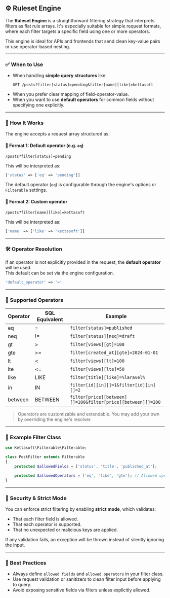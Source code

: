 ## ⚙️ Ruleset Engine

The **Ruleset Engine** is a straightforward filtering strategy that interprets filters as flat rule arrays. It's especially suitable for simple request formats, where each filter targets a specific field using one or more operators.

This engine is ideal for APIs and frontends that send clean key-value pairs or use operator-based nesting.

---

### ✅ When to Use

-   When handling **simple query structures** like:
    ```
    GET /posts?filter[status]=pending&filter[name][like]=kettasoft
    ```
-   When you prefer clear mapping of field-operator-value.
-   When you want to use **default operators** for common fields without specifying one explicitly.

---

### 🧩 How It Works

The engine accepts a request array structured as:

#### 🔹 Format 1: Default operator (e.g. `eq`)

```http
/posts?filter[status]=pending
```

This will be interpreted as:

```php
['status' => ['eq' => 'pending']]
```

The default operator (`eq`) is configurable through the engine's options or `Filterable` settings.

#### 🔹 Format 2: Custom operator

```http
/posts?filter[name][like]=kettasoft
```

This will be interpreted as:

```php
['name' => ['like' => 'kettasoft']]
```

---

### 🛠 Operator Resolution

If an operator is not explicitly provided in the request, the **default operator** will be used.  
This default can be set via the engine configuration.

```php
'default_operator' => '='
```

---

### 🧱 Supported Operators

| Operator | SQL Equivalent | Example                                                     |
| -------- | -------------- | ----------------------------------------------------------- |
| eq       | =              | `filter[status]=published`                                  |
| neq      | !=             | `filter[status][neq]=draft`                                 |
| gt       | >              | `filter[views][gt]=100`                                     |
| gte      | >=             | `filter[created_at][gte]=2024-01-01`                        |
| lt       | <              | `filter[views][lt]=100`                                     |
| lte      | <=             | `filter[views][lte]=50`                                     |
| like     | LIKE           | `filter[title][like]=%laravel%`                             |
| in       | IN             | `filter[id][in][]=1&filter[id][in][]=2`                     |
| between  | BETWEEN        | `filter[price][between][]=100&filter[price][between][]=200` |

> Operators are customizable and extendable. You may add your own by overriding the engine's resolver.

---

### 🧪 Example Filter Class

```php
use Kettasoft\Filterable\Filterable;

class PostFilter extends Filterable
{
    protected $allowedFields = ['status', 'title', 'published_at'];

    protected $allowedOperators = ['eq', 'like', 'gte']; // Allowed operators
}
```

---

### 🔐 Security & Strict Mode

You can enforce strict filtering by enabling **strict mode**, which validates:

-   That each filter field is allowed.
-   That each operator is supported.
-   That no unexpected or malicious keys are applied.

If any validation fails, an exception will be thrown instead of silently ignoring the input.

---

### 🌿 Best Practices

-   Always define `allowed fields` and `allowed operators` in your filter class.
-   Use request validation or sanitizers to clean filter input before applying to query.
-   Avoid exposing sensitive fields via filters unless explicitly allowed.
